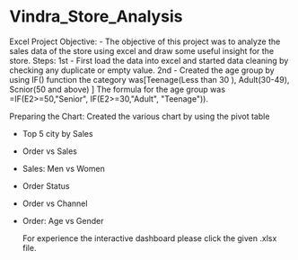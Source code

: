 # Vindra_Store_Analysis
Excel Project
Objective: - The objective of this project was to analyze the sales data of the store using excel
and draw some useful insight for the store.
Steps:  1st - First load the data into excel and started data cleaning  by checking any duplicate or empty
value.
        2nd - Created the age group by using IF() function  the category was[Teenage(Less than 30 ), Adult(30-49), Scnior(50 and above) ]
        The formula for the age group was  =IF(E2>=50,"Senior", IF(E2>=30,"Adult", "Teenage")).

       
  Preparing the Chart:  Created the various chart by using the pivot table 
  * Top 5 city by Sales
  * Order vs Sales
  * Sales: Men vs Women
  * Order Status
  * Order vs Channel
  * Order: Age vs Gender

    For experience the interactive dashboard please click the given .xlsx  file.
